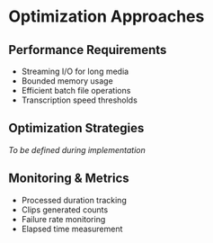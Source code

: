 # Optimization Approaches

## Performance Requirements
- Streaming I/O for long media
- Bounded memory usage
- Efficient batch file operations
- Transcription speed thresholds

## Optimization Strategies
*To be defined during implementation*

## Monitoring & Metrics
- Processed duration tracking
- Clips generated counts
- Failure rate monitoring
- Elapsed time measurement